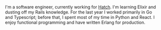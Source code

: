 I'm a software engineer, currently working for [Hatch](https://hatchcare.com/). I'm learning Elixir and dusting off my Rails knowledge. For the last year I worked primarily in Go and Typescript; before that, I spent most of my time in Python and React.  I enjoy functional programming and have written Erlang for production.
<!--
**slyeargin/slyeargin** is a ✨ _special_ ✨ repository because its `README.md` (this file) appears on your GitHub profile.

Here are some ideas to get you started:

- 🔭 I’m currently working on ...
- 🌱 I’m currently learning ...
- 👯 I’m looking to collaborate on ...
- 🤔 I’m looking for help with ...
- 💬 Ask me about ...
- 📫 How to reach me: ...
- 😄 Pronouns: ...
- ⚡ Fun fact: ...
-->
